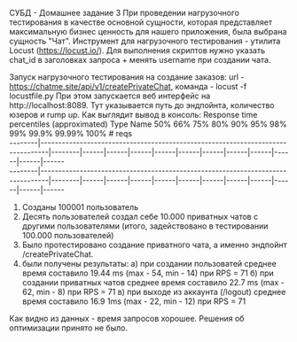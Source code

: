 СУБД - Домашнее задание 3
При проведении нагрузочного тестирования в качестве основной сущности, которая представляет максимальную бизнес ценность для нашего приложения, была выбрана сущность "Чат". Инструмент для нагрузочного тестирования - утилита Locust (https://locust.io/).
Для выполнения скриптов нужно указать chat_id в заголовках запроса + менять username при создании чата.

Запуск нагрузочного тестирования на создание заказов: url - https://chatme.site/api/v1/createPrivateChat, команда - locust -f locustfile.py
При этом запускается веб интерфейс на http://localhost:8089. Тут указывается путь до эндпойнта, количество юзеров и rump up.
Как выглядит вывод в консоль: 
Response time percentiles (approximated)
Type     Name                                                                                  50%    66%    75%    80%    90%    95%    98%    99%  99.9% 99.99%   100% # reqs     
--------|--------------------------------------------------------------------------------|--------|------|------|------|------|------|------|------|------|------|------|------     
--------|--------------------------------------------------------------------------------|--------|------|------|------|------|------|------|------|------|------|------|------ 

1) Созданы 100001 пользователь
2) Десять пользователей создал себе 10.000 приватных чатов с другими пользователями (итого, задействовано в тестировании 100.000 пользователей)
3) Было протестировано создание приватного чата, а именно эндпойнт /createPrivateChat. 
4) были получены результаты:
  а) при создании пользоватей среднее время составило 19.44 ms (max - 54, min - 14) при RPS = 71
  б) при создании приватных чатов среднее время составило 22.7 ms (max - 62, min - 8) при RPS = 71
  в) при выходе из аккаунта (/logout) среднее время составило 16.9 1ms (max - 22, min - 12) при RPS = 71
 
Как видно из данных - время запросов хорошее. Решения об оптимизации принято не было.
